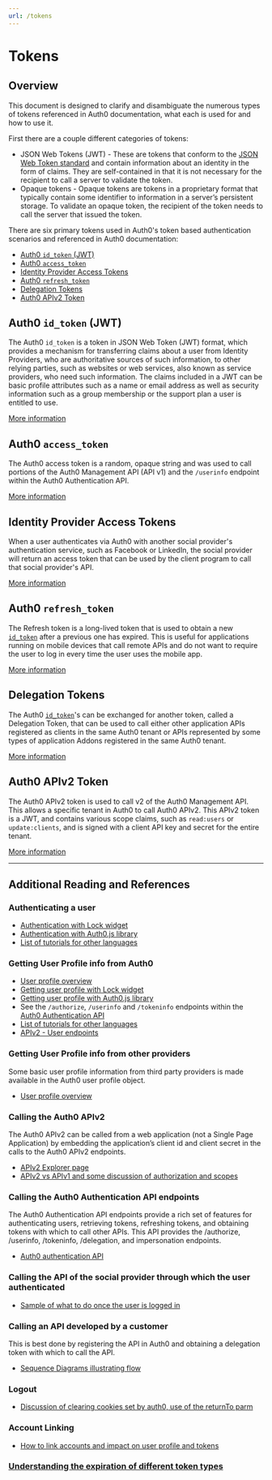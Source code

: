 ```yaml
---
url: /tokens
---
```


# Tokens

## Overview

This document is designed to clarify and disambiguate the numerous types of tokens referenced in Auth0 documentation, what each is used for and how to use it.  

First there are a couple different categories of tokens:

* JSON Web Tokens (JWT) - These are tokens that conform to the [JSON Web Token standard](https://tools.ietf.org/html/rfc7519) and contain information about an identity in the form of claims.  They are self-contained in that it is not necessary for the recipient to call a server to validate the token.
* Opaque tokens - Opaque tokens are tokens in a proprietary format that typically contain some identifier to information in a server’s persistent storage.  To validate an opaque token, the recipient of the token needs to call the server that issued the token.

There are six primary tokens used in Auth0's token based authentication scenarios and referenced in Auth0 documentation:

- [Auth0 `id_token` (JWT)](#auth0-id_token-jwt-)
- [Auth0 `access_token`](#auth0-access_token)
- [Identity Provider Access Tokens](#identity-provider-access-tokens)
- [Auth0 `refresh_token`](#auth0-refresh_token)
- [Delegation Tokens](#delegation-tokens)
- [Auth0 APIv2 Token](#auth0-apiv2-token)

## Auth0 `id_token` (JWT)

The Auth0 `id_token` is a token in JSON Web Token (JWT) format, which provides a mechanism for transferring claims about a user from Identity Providers, who are authoritative sources of such information, to other relying parties, such as websites or web services, also known as service providers, who need such information.  The claims included in a JWT can be basic profile attributes such as a name or email address as well as security information such as a group membership or the support plan a user is entitled to use.

[More information](/tokens/id_token)

## Auth0 `access_token`

The Auth0 access token is a random, opaque string and was used to call portions of the Auth0 Management API (API v1) and the `/userinfo` endpoint within the Auth0 Authentication API.  

[More information](/tokens/access_token)

## Identity Provider Access Tokens

When a user authenticates via Auth0 with another social provider's authentication service, such as Facebook or LinkedIn, the social provider will return an access token that can be used by the client program to call that social provider's API.

[More information](/tokens/idp)

## Auth0 `refresh_token`

The Refresh token is a long-lived token that is used to obtain a new [`id_token`](#auth0-idtoken-jwt) after a previous one has expired.  This is useful for applications running on mobile devices that call remote APIs and do not want to require the user to log in every time the user uses the mobile app.  

[More information](/tokens/refresh_token)

## Delegation Tokens

The Auth0 [`id_token`](#auth0-idtoken-jwt)'s can be exchanged for another token, called a Delegation Token, that can be used to call either other application APIs registered as clients in the same Auth0 tenant or APIs represented by some types of application Addons registered in the same Auth0 tenant.  

[More information](/tokens/delegation)

## Auth0 APIv2 Token

The Auth0 APIv2 token is used to call v2 of the Auth0 Management API.  This allows a specific tenant in Auth0 to call Auth0 APIv2.  This APIv2 token is a JWT, and contains various scope claims, such as `read:users` or `update:clients`, and is signed with a client API key and secret for the entire tenant.

[More information](/api/v2/tokens)

---

## Additional Reading and References

### Authenticating a user

* [Authentication with Lock widget](/libraries/lock)
* [Authentication with Auth0.js library](https://github.com/auth0/auth0.js)
* [List of tutorials for other languages](/tutorials)

### Getting User Profile info from Auth0

* [User profile overview](/user-profile)
* [Getting user profile with Lock widget](/libraries/lock)
* [Getting user profile with Auth0.js library](https://github.com/auth0/auth0.js)
* See the `/authorize`, `/userinfo` and `/tokeninfo` endpoints within the [Auth0 Authentication API](/auth-api)
* [List of tutorials for other languages](/tutorials)
* [APIv2 - User endpoints](/api/v2)

### Getting User Profile info from other providers

Some basic user profile information from third party providers is made available in the Auth0 user profile object.

* [User profile overview](/user-profile)

### Calling the Auth0 APIv2

The Auth0 APIv2 can be called from a web application (not a Single Page Application) by embedding the application’s client id and client secret in the calls to the Auth0 APIv2 endpoints.

* [APIv2 Explorer page](/api/v2)
* [APIv2 vs APIv1 and some discussion of authorization and scopes](/api/v2/changes)

### Calling the Auth0 Authentication API endpoints

The Auth0 Authentication API endpoints provide a rich set of features for authenticating users, retrieving tokens, refreshing tokens, and obtaining tokens with which to call other APIs. This API provides the /authorize, /userinfo, /tokeninfo, /delegation, and  impersonation endpoints.

* [Auth0 authentication API](/auth-api)

### Calling the API of the social provider through which the user authenticated

* [Sample of what to do once the user is logged in](/what-to-do-once-the-user-is-logged-in/index)

### Calling an API developed by a customer

This is best done by registering the API in Auth0 and obtaining a delegation token with which to call the API.

* [Sequence Diagrams illustrating flow](/sequence-diagrams)

### Logout

* [Discussion of clearing cookies set by auth0, use of the returnTo parm](/logout)

### Account Linking

* [How to link accounts and impact on user profile and tokens](/link-accounts)

### [Understanding the expiration of different token types](/security/token-exp)

